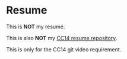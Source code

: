 # Resume

This is __NOT__ my resume.

This is also __NOT__ my [CC14 resume repository](https://github.com/SaiKiru/cc14-resume/).


This is only for the CC14 git video requirement.

